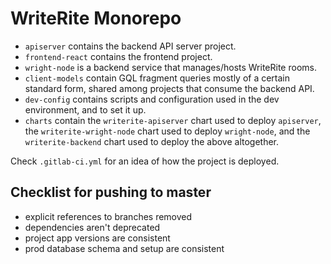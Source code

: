 # WriteRite Monorepo

* `apiserver` contains the backend API server project.
* `frontend-react` contains the frontend project.
* `wright-node` is a backend service that manages/hosts WriteRite rooms.
* `client-models` contain GQL fragment queries mostly of a certain
  standard form, shared among projects that consume the backend API.
* `dev-config` contains scripts and configuration used in the dev
  environment, and to set it up.
* `charts` contain the `writerite-apiserver` chart used to deploy
  `apiserver`, the `writerite-wright-node` chart used to deploy
  `wright-node`, and the `writerite-backend` chart used to deploy
  the above altogether.

Check `.gitlab-ci.yml` for an idea of how the project is deployed.

## Checklist for pushing to master

* explicit references to branches removed
* dependencies aren't deprecated
* project app versions are consistent
* prod database schema and setup are consistent